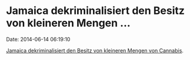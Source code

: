 Jamaica dekriminalisiert den Besitz von kleineren Mengen \...
=============================================================

Date: 2014-06-14 06:19:10

[Jamaica dekriminalisiert den Besitz von kleineren Mengen von
Cannabis](http://america.aljazeera.com/articles/2014/6/12/jamaica-decriminalizemarijuana.html).
